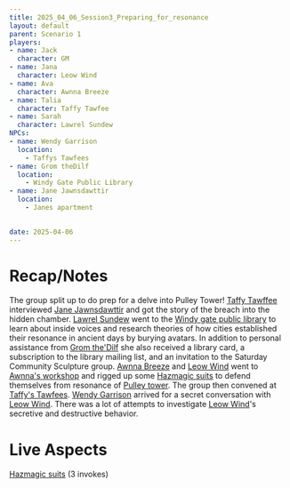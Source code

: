 ```yaml
---
title: 2025_04_06_Session3_Preparing_for_resonance
layout: default
parent: Scenario 1
players:
- name: Jack
  character: GM
- name: Jana
  character: Leow Wind
- name: Ava
  character: Awnna Breeze
- name: Talia
  character: Taffy Tawfee
- name: Sarah
  character: Lawrel Sundew
NPCs:
- name: Wendy Garrison
  location:
    - Taffys Tawfees
- name: Grom theDilf
  location:
    - Windy Gate Public Library
- name: Jane Jawnsdawttir
  location:
    - Janes apartment

    
date: 2025-04-06
---
```


# Recap/Notes
The group split up to do prep for a delve into Pulley Tower! [Taffy Tawffee](/FATE_in_the_BAWG/PCs/taffy_tawfee.html) interviewed [Jane Jawnsdawttir](/FATE_in_the_BAWG/NPCs/Jane_Jawnsdawttir.html) and got the story of the breach into the hidden chamber. [Lawrel Sundew](/FATE_in_the_BAWG/PCs/lawrel_sundew.html) went to the  [Windy gate public library](/FATE_in_the_BAWG/locations/Windy_Gate_Public_Library.html) to learn about inside voices and research theories of how cities established their resonance in ancient days by burying avatars. In addition to personal assistance from [Grom the'Dilf](/FATE_in_the_BAWG/NPCs/Grom_theDilf.html) she also received a library card, a subscription to the library mailing list, and an invitation to the Saturday Community Sculpture group. [Awnna Breeze](/FATE_in_the_BAWG/PCs/awnna_breeze.html) and [Leow Wind](/FATE_in_the_BAWG/PCs/leow_wind.html) went to [Awnna's workshop](/FATE_in_the_BAWG/locations/Awnnas_workshop.html) and rigged up some [Hazmagic suits](/FATE_in_the_BAWG/items/Hazmagic_suits.html) to defend themselves from resonance of [Pulley tower](/FATE_in_the_BAWG/locations/Pulley_tower.html). The group then convened at [Taffy's Tawfees](/FATE_in_the_BAWG/locations/Taffys_tawfees.html). [Wendy Garrison](/FATE_in_the_BAWG/NPCs/wendy_garrison.html) arrived for a secret conversation with [Leow Wind](/FATE_in_the_BAWG/PCs/leow_wind.html). There was a lot of attempts to investigate [Leow Wind](/FATE_in_the_BAWG/PCs/leow_wind.html)'s secretive and destructive behavior. 

# Live Aspects
[Hazmagic suits](/FATE_in_the_BAWG/items/Hazmagic_suits.html) (3 invokes)
